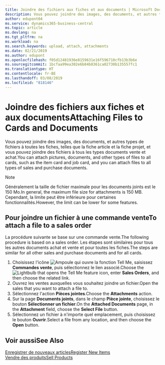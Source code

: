 ```yaml
---
title: Joindre des fichiers aux fiches et aux documents | Microsoft Docs
description: Vous pouvez joindre des images, des documents, et autres types de fichiers à toutes les fiches et à tous les types documents vente et achat.
author: edupont04
ms.service: dynamics365-business-central
ms.topic: article
ms.devlang: na
ms.tgt_pltfrm: na
ms.workload: na
ms.search.keywords: upload, attach, attachments
ms.date: 02/21/2019
ms.author: edupont
ms.openlocfilehash: f05d12481936e8159631e16f596710cfb13b3b6e
ms.sourcegitcommit: 1bcfaa99ea302e6b84b8361ca02730b135557fc1
ms.translationtype: HT
ms.contentlocale: fr-BE
ms.lasthandoff: 03/08/2019
ms.locfileid: "818146"
---
```

# <a name="attaching-files-to-cards-and-documents"></a><span data-ttu-id="4758d-103">Joindre des fichiers aux fiches et aux documents</span><span class="sxs-lookup"><span data-stu-id="4758d-103">Attaching Files to Cards and Documents</span></span>
<span data-ttu-id="4758d-104">Vous pouvez joindre des images, des documents, et autres types de fichiers à toutes les fiches, telles que la fiche article et la fiche projet, et vous pouvez joindre des fichiers à tous les types documents vente et achat.</span><span class="sxs-lookup"><span data-stu-id="4758d-104">You can attach pictures, documents, and other types of files to all cards, such as the item card and job card, and you can attach files to all types of sales and purchase documents.</span></span>

> [!Note]
> <span data-ttu-id="4758d-105">Généralement la taille de fichier maximale pour les documents joints est le 150 Mo.</span><span class="sxs-lookup"><span data-stu-id="4758d-105">In general, the maximum file size for attachments is 150 MB.</span></span> <span data-ttu-id="4758d-106">Cependant, la limite peut être inférieure pour certaines fonctionnalités.</span><span class="sxs-lookup"><span data-stu-id="4758d-106">However, the limit can be lower for some features.</span></span> 

## <a name="to-attach-a-file-to-a-sales-order"></a><span data-ttu-id="4758d-107">Pour joindre un fichier à une commande vente</span><span class="sxs-lookup"><span data-stu-id="4758d-107">To attach a file to a sales order</span></span>
<span data-ttu-id="4758d-108">La procédure suivante se base sur une commande vente.</span><span class="sxs-lookup"><span data-stu-id="4758d-108">The following procedure is based on a sales order.</span></span> <span data-ttu-id="4758d-109">Les étapes sont similaires pour tous les autres documents achat et vente et pour toutes les fiches.</span><span class="sxs-lookup"><span data-stu-id="4758d-109">The steps are similar for all other sales and purchase documents and for all cards.</span></span>

1. <span data-ttu-id="4758d-110">Choisissez l'icône ![Ampoule qui ouvre la fonction Tell Me](media/ui-search/search_small.png "Dites-moi ce que vous voulez faire"), saisissez **Commandes vente**, puis sélectionnez le lien associé.</span><span class="sxs-lookup"><span data-stu-id="4758d-110">Choose the ![Lightbulb that opens the Tell Me feature](media/ui-search/search_small.png "Tell me what you want to do") icon, enter **Sales Orders**, and then choose the related link.</span></span>
2. <span data-ttu-id="4758d-111">Ouvrez les ventes auxquelles vous souhaitez joindre un fichier.</span><span class="sxs-lookup"><span data-stu-id="4758d-111">Open the sales that you want to attach a file to.</span></span>
3. <span data-ttu-id="4758d-112">Sélectionnez l'action **Pièces jointes**.</span><span class="sxs-lookup"><span data-stu-id="4758d-112">Choose the **Attachments** action.</span></span>
4. <span data-ttu-id="4758d-113">Sur la page **Documents joints**, dans le champ **Pièce jointe**, choisissez le bouton **Sélectionner un fichier**.</span><span class="sxs-lookup"><span data-stu-id="4758d-113">On the **Attached Documents** page, in the **Attachment** field, choose the **Select File** button.</span></span>
5. <span data-ttu-id="4758d-114">Sélectionnez un fichier à n'importe quel emplacement, puis choisissez le bouton **Ouvrir**.</span><span class="sxs-lookup"><span data-stu-id="4758d-114">Select a file from any location, and then choose the **Open** button.</span></span>

## <a name="see-also"></a><span data-ttu-id="4758d-115">Voir aussi</span><span class="sxs-lookup"><span data-stu-id="4758d-115">See Also</span></span>
[<span data-ttu-id="4758d-116">Enregistrer de nouveaux articles</span><span class="sxs-lookup"><span data-stu-id="4758d-116">Register New Items</span></span>](inventory-how-register-new-items.md)  
[<span data-ttu-id="4758d-117">Vendre des produits</span><span class="sxs-lookup"><span data-stu-id="4758d-117">Sell Products</span></span>](sales-how-sell-products.md)
